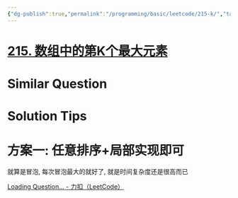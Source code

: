 ```yaml
---
{"dg-publish":true,"permalink":"/programming/basic/leetcode/215-k/","tags":["leetcode/top-k"]}
---
```



# [215. 数组中的第K个最大元素](https://leetcode.cn/problems/kth-largest-element-in-an-array/)

# Similar Question

# Solution Tips

# 方案一:  任意排序+局部实现即可

就算是冒泡, 每次冒泡最大的就好了, 就是时间复杂度还是很高而已

[Loading Question... - 力扣（LeetCode）](https://leetcode.cn/problems/kth-largest-element-in-an-array/solution/xie-gei-qian-duan-tong-xue-de-ti-jie-yi-kt5p2/)

